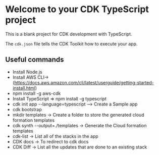 # Welcome to your CDK TypeScript project

This is a blank project for CDK development with TypeScript.

The `cdk.json` file tells the CDK Toolkit how to execute your app.

## Useful commands

*   Install Node.js
*  Install AWS CLI-> (https://docs.aws.amazon.com/cli/latest/userguide/getting-started-install.html)
*  npm install -g aws-cdk 
*  Install TypeScript =>  npm install -g typescript
*  cdk init app --language=typescript --> Create a Sample app
*  cdk bootstrap
* mkdir templates -> Create a folder to store the generated cloud formation templates
*  cdk synth --output=./templates -> Generate the Cloud formation templates
*  cdk-list -> List all of the stacks in the app
*  CDK docs -> To redirect to cdk docs
*  CDK Diff -> List all the updates that are done to an existing stack
